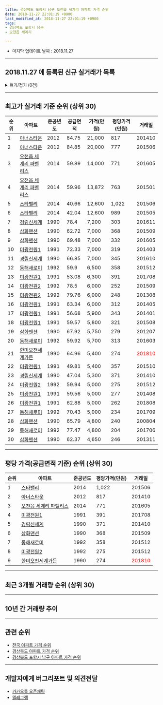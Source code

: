 ```yaml
---
title: 경상북도 포항시 남구 오천읍 세계리 아파트 가격 순위
date: 2018-11-27 22:01:19 +0900
last_modified_at: 2018-11-27 22:01:19 +0900
tags:
- 경상북도 포항시 남구
- 오천읍 세계리

---
```


* 마지막 업데이트 날짜 : 2018.11.27

---

## 2018.11.27 에 등록된 신규 실거래가 목록

<details>
<summary>펴기/접기 (0건)</summary>
<div markdown="1">

|아파트|준공년도|공급면적|가격(만원)|평당가격(만원)|거래일|
|---|---|---|---|---|---|
|없음||||||


</div>
</details>

---

## 최고가 실거래 기준 순위 (상위 30)


|순위|아파트|준공년도|공급면적|가격(만원)|평당가격(만원)|거래일|
|---|---|---|---|---|---|---|
|1|[아너스타운](https://search.naver.com/search.naver?query=%EA%B2%BD%EC%83%81%EB%B6%81%EB%8F%84+%ED%8F%AC%ED%95%AD%EC%8B%9C+%EB%82%A8%EA%B5%AC+%EC%98%A4%EC%B2%9C%EC%9D%8D+%EC%84%B8%EA%B3%84%EB%A6%AC+%EC%95%84%EB%84%88%EC%8A%A4%ED%83%80%EC%9A%B4)|2012|84.75|21,000|817|201410|
|2|[아너스타운](https://search.naver.com/search.naver?query=%EA%B2%BD%EC%83%81%EB%B6%81%EB%8F%84+%ED%8F%AC%ED%95%AD%EC%8B%9C+%EB%82%A8%EA%B5%AC+%EC%98%A4%EC%B2%9C%EC%9D%8D+%EC%84%B8%EA%B3%84%EB%A6%AC+%EC%95%84%EB%84%88%EC%8A%A4%ED%83%80%EC%9A%B4)|2012|84.85|20,000|777|201506|
|3|[오천읍 세계리 파벨리스](https://search.naver.com/search.naver?query=%EA%B2%BD%EC%83%81%EB%B6%81%EB%8F%84+%ED%8F%AC%ED%95%AD%EC%8B%9C+%EB%82%A8%EA%B5%AC+%EC%98%A4%EC%B2%9C%EC%9D%8D+%EC%84%B8%EA%B3%84%EB%A6%AC+%EC%98%A4%EC%B2%9C%EC%9D%8D+%EC%84%B8%EA%B3%84%EB%A6%AC+%ED%8C%8C%EB%B2%A8%EB%A6%AC%EC%8A%A4)|2014|59.89|14,000|771|201605|
|4|[오천읍 세계리 파벨리스](https://search.naver.com/search.naver?query=%EA%B2%BD%EC%83%81%EB%B6%81%EB%8F%84+%ED%8F%AC%ED%95%AD%EC%8B%9C+%EB%82%A8%EA%B5%AC+%EC%98%A4%EC%B2%9C%EC%9D%8D+%EC%84%B8%EA%B3%84%EB%A6%AC+%EC%98%A4%EC%B2%9C%EC%9D%8D+%EC%84%B8%EA%B3%84%EB%A6%AC+%ED%8C%8C%EB%B2%A8%EB%A6%AC%EC%8A%A4)|2014|59.96|13,872|763|201501|
|5|[스타밸리](https://search.naver.com/search.naver?query=%EA%B2%BD%EC%83%81%EB%B6%81%EB%8F%84+%ED%8F%AC%ED%95%AD%EC%8B%9C+%EB%82%A8%EA%B5%AC+%EC%98%A4%EC%B2%9C%EC%9D%8D+%EC%84%B8%EA%B3%84%EB%A6%AC+%EC%8A%A4%ED%83%80%EB%B0%B8%EB%A6%AC)|2014|40.66|12,600|1,022|201506|
|6|[스타밸리](https://search.naver.com/search.naver?query=%EA%B2%BD%EC%83%81%EB%B6%81%EB%8F%84+%ED%8F%AC%ED%95%AD%EC%8B%9C+%EB%82%A8%EA%B5%AC+%EC%98%A4%EC%B2%9C%EC%9D%8D+%EC%84%B8%EA%B3%84%EB%A6%AC+%EC%8A%A4%ED%83%80%EB%B0%B8%EB%A6%AC)|2014|42.04|12,600|989|201505|
|7|[경림신세계](https://search.naver.com/search.naver?query=%EA%B2%BD%EC%83%81%EB%B6%81%EB%8F%84+%ED%8F%AC%ED%95%AD%EC%8B%9C+%EB%82%A8%EA%B5%AC+%EC%98%A4%EC%B2%9C%EC%9D%8D+%EC%84%B8%EA%B3%84%EB%A6%AC+%EA%B2%BD%EB%A6%BC%EC%8B%A0%EC%84%B8%EA%B3%84)|1990|78.4|7,200|303|201611|
|8|[삼화맨션](https://search.naver.com/search.naver?query=%EA%B2%BD%EC%83%81%EB%B6%81%EB%8F%84+%ED%8F%AC%ED%95%AD%EC%8B%9C+%EB%82%A8%EA%B5%AC+%EC%98%A4%EC%B2%9C%EC%9D%8D+%EC%84%B8%EA%B3%84%EB%A6%AC+%EC%82%BC%ED%99%94%EB%A7%A8%EC%85%98)|1990|62.72|7,000|368|201509|
|9|[삼화맨션](https://search.naver.com/search.naver?query=%EA%B2%BD%EC%83%81%EB%B6%81%EB%8F%84+%ED%8F%AC%ED%95%AD%EC%8B%9C+%EB%82%A8%EA%B5%AC+%EC%98%A4%EC%B2%9C%EC%9D%8D+%EC%84%B8%EA%B3%84%EB%A6%AC+%EC%82%BC%ED%99%94%EB%A7%A8%EC%85%98)|1990|69.48|7,000|332|201605|
|10|[미광전원1](https://search.naver.com/search.naver?query=%EA%B2%BD%EC%83%81%EB%B6%81%EB%8F%84+%ED%8F%AC%ED%95%AD%EC%8B%9C+%EB%82%A8%EA%B5%AC+%EC%98%A4%EC%B2%9C%EC%9D%8D+%EC%84%B8%EA%B3%84%EB%A6%AC+%EB%AF%B8%EA%B4%91%EC%A0%84%EC%9B%901)|1991|72.33|7,000|319|201403|
|11|[경림신세계](https://search.naver.com/search.naver?query=%EA%B2%BD%EC%83%81%EB%B6%81%EB%8F%84+%ED%8F%AC%ED%95%AD%EC%8B%9C+%EB%82%A8%EA%B5%AC+%EC%98%A4%EC%B2%9C%EC%9D%8D+%EC%84%B8%EA%B3%84%EB%A6%AC+%EA%B2%BD%EB%A6%BC%EC%8B%A0%EC%84%B8%EA%B3%84)|1990|66.85|7,000|345|201610|
|12|[동해새로미](https://search.naver.com/search.naver?query=%EA%B2%BD%EC%83%81%EB%B6%81%EB%8F%84+%ED%8F%AC%ED%95%AD%EC%8B%9C+%EB%82%A8%EA%B5%AC+%EC%98%A4%EC%B2%9C%EC%9D%8D+%EC%84%B8%EA%B3%84%EB%A6%AC+%EB%8F%99%ED%95%B4%EC%83%88%EB%A1%9C%EB%AF%B8)|1992|59.9|6,500|358|201512|
|13|[미광전원1](https://search.naver.com/search.naver?query=%EA%B2%BD%EC%83%81%EB%B6%81%EB%8F%84+%ED%8F%AC%ED%95%AD%EC%8B%9C+%EB%82%A8%EA%B5%AC+%EC%98%A4%EC%B2%9C%EC%9D%8D+%EC%84%B8%EA%B3%84%EB%A6%AC+%EB%AF%B8%EA%B4%91%EC%A0%84%EC%9B%901)|1991|53.08|6,300|391|201708|
|14|[미광전원2](https://search.naver.com/search.naver?query=%EA%B2%BD%EC%83%81%EB%B6%81%EB%8F%84+%ED%8F%AC%ED%95%AD%EC%8B%9C+%EB%82%A8%EA%B5%AC+%EC%98%A4%EC%B2%9C%EC%9D%8D+%EC%84%B8%EA%B3%84%EB%A6%AC+%EB%AF%B8%EA%B4%91%EC%A0%84%EC%9B%902)|1992|78.5|6,000|252|201509|
|15|[미광전원2](https://search.naver.com/search.naver?query=%EA%B2%BD%EC%83%81%EB%B6%81%EB%8F%84+%ED%8F%AC%ED%95%AD%EC%8B%9C+%EB%82%A8%EA%B5%AC+%EC%98%A4%EC%B2%9C%EC%9D%8D+%EC%84%B8%EA%B3%84%EB%A6%AC+%EB%AF%B8%EA%B4%91%EC%A0%84%EC%9B%902)|1992|79.76|6,000|248|201308|
|16|[미광전원1](https://search.naver.com/search.naver?query=%EA%B2%BD%EC%83%81%EB%B6%81%EB%8F%84+%ED%8F%AC%ED%95%AD%EC%8B%9C+%EB%82%A8%EA%B5%AC+%EC%98%A4%EC%B2%9C%EC%9D%8D+%EC%84%B8%EA%B3%84%EB%A6%AC+%EB%AF%B8%EA%B4%91%EC%A0%84%EC%9B%901)|1991|63.34|6,000|312|201405|
|17|[미광전원1](https://search.naver.com/search.naver?query=%EA%B2%BD%EC%83%81%EB%B6%81%EB%8F%84+%ED%8F%AC%ED%95%AD%EC%8B%9C+%EB%82%A8%EA%B5%AC+%EC%98%A4%EC%B2%9C%EC%9D%8D+%EC%84%B8%EA%B3%84%EB%A6%AC+%EB%AF%B8%EA%B4%91%EC%A0%84%EC%9B%901)|1991|56.68|5,900|343|201401|
|18|[미광전원1](https://search.naver.com/search.naver?query=%EA%B2%BD%EC%83%81%EB%B6%81%EB%8F%84+%ED%8F%AC%ED%95%AD%EC%8B%9C+%EB%82%A8%EA%B5%AC+%EC%98%A4%EC%B2%9C%EC%9D%8D+%EC%84%B8%EA%B3%84%EB%A6%AC+%EB%AF%B8%EA%B4%91%EC%A0%84%EC%9B%901)|1991|59.57|5,800|321|201508|
|19|[삼화맨션](https://search.naver.com/search.naver?query=%EA%B2%BD%EC%83%81%EB%B6%81%EB%8F%84+%ED%8F%AC%ED%95%AD%EC%8B%9C+%EB%82%A8%EA%B5%AC+%EC%98%A4%EC%B2%9C%EC%9D%8D+%EC%84%B8%EA%B3%84%EB%A6%AC+%EC%82%BC%ED%99%94%EB%A7%A8%EC%85%98)|1990|67.92|5,750|279|201207|
|20|[동해새로미](https://search.naver.com/search.naver?query=%EA%B2%BD%EC%83%81%EB%B6%81%EB%8F%84+%ED%8F%AC%ED%95%AD%EC%8B%9C+%EB%82%A8%EA%B5%AC+%EC%98%A4%EC%B2%9C%EC%9D%8D+%EC%84%B8%EA%B3%84%EB%A6%AC+%EB%8F%99%ED%95%B4%EC%83%88%EB%A1%9C%EB%AF%B8)|1992|59.92|5,700|313|201603|
|21|[한미오천세계가든](https://search.naver.com/search.naver?query=%EA%B2%BD%EC%83%81%EB%B6%81%EB%8F%84+%ED%8F%AC%ED%95%AD%EC%8B%9C+%EB%82%A8%EA%B5%AC+%EC%98%A4%EC%B2%9C%EC%9D%8D+%EC%84%B8%EA%B3%84%EB%A6%AC+%ED%95%9C%EB%AF%B8%EC%98%A4%EC%B2%9C%EC%84%B8%EA%B3%84%EA%B0%80%EB%93%A0)|1990|64.96|5,400|274|<span style="color:red">201810</span>|
|22|[미광전원1](https://search.naver.com/search.naver?query=%EA%B2%BD%EC%83%81%EB%B6%81%EB%8F%84+%ED%8F%AC%ED%95%AD%EC%8B%9C+%EB%82%A8%EA%B5%AC+%EC%98%A4%EC%B2%9C%EC%9D%8D+%EC%84%B8%EA%B3%84%EB%A6%AC+%EB%AF%B8%EA%B4%91%EC%A0%84%EC%9B%901)|1991|49.81|5,400|357|201510|
|23|[경림신세계](https://search.naver.com/search.naver?query=%EA%B2%BD%EC%83%81%EB%B6%81%EB%8F%84+%ED%8F%AC%ED%95%AD%EC%8B%9C+%EB%82%A8%EA%B5%AC+%EC%98%A4%EC%B2%9C%EC%9D%8D+%EC%84%B8%EA%B3%84%EB%A6%AC+%EA%B2%BD%EB%A6%BC%EC%8B%A0%EC%84%B8%EA%B3%84)|1990|47.04|5,300|371|201410|
|24|[미광전원2](https://search.naver.com/search.naver?query=%EA%B2%BD%EC%83%81%EB%B6%81%EB%8F%84+%ED%8F%AC%ED%95%AD%EC%8B%9C+%EB%82%A8%EA%B5%AC+%EC%98%A4%EC%B2%9C%EC%9D%8D+%EC%84%B8%EA%B3%84%EB%A6%AC+%EB%AF%B8%EA%B4%91%EC%A0%84%EC%9B%902)|1992|59.94|5,000|275|201512|
|25|[미광전원1](https://search.naver.com/search.naver?query=%EA%B2%BD%EC%83%81%EB%B6%81%EB%8F%84+%ED%8F%AC%ED%95%AD%EC%8B%9C+%EB%82%A8%EA%B5%AC+%EC%98%A4%EC%B2%9C%EC%9D%8D+%EC%84%B8%EA%B3%84%EB%A6%AC+%EB%AF%B8%EA%B4%91%EC%A0%84%EC%9B%901)|1991|59.56|5,000|277|201408|
|26|[미광전원1](https://search.naver.com/search.naver?query=%EA%B2%BD%EC%83%81%EB%B6%81%EB%8F%84+%ED%8F%AC%ED%95%AD%EC%8B%9C+%EB%82%A8%EA%B5%AC+%EC%98%A4%EC%B2%9C%EC%9D%8D+%EC%84%B8%EA%B3%84%EB%A6%AC+%EB%AF%B8%EA%B4%91%EC%A0%84%EC%9B%901)|1991|62.88|5,000|262|201808|
|27|[동해새로미](https://search.naver.com/search.naver?query=%EA%B2%BD%EC%83%81%EB%B6%81%EB%8F%84+%ED%8F%AC%ED%95%AD%EC%8B%9C+%EB%82%A8%EA%B5%AC+%EC%98%A4%EC%B2%9C%EC%9D%8D+%EC%84%B8%EA%B3%84%EB%A6%AC+%EB%8F%99%ED%95%B4%EC%83%88%EB%A1%9C%EB%AF%B8)|1992|70.43|5,000|234|201709|
|28|[삼화맨션](https://search.naver.com/search.naver?query=%EA%B2%BD%EC%83%81%EB%B6%81%EB%8F%84+%ED%8F%AC%ED%95%AD%EC%8B%9C+%EB%82%A8%EA%B5%AC+%EC%98%A4%EC%B2%9C%EC%9D%8D+%EC%84%B8%EA%B3%84%EB%A6%AC+%EC%82%BC%ED%99%94%EB%A7%A8%EC%85%98)|1990|65.79|4,800|240|200804|
|29|[동해새로미](https://search.naver.com/search.naver?query=%EA%B2%BD%EC%83%81%EB%B6%81%EB%8F%84+%ED%8F%AC%ED%95%AD%EC%8B%9C+%EB%82%A8%EA%B5%AC+%EC%98%A4%EC%B2%9C%EC%9D%8D+%EC%84%B8%EA%B3%84%EB%A6%AC+%EB%8F%99%ED%95%B4%EC%83%88%EB%A1%9C%EB%AF%B8)|1992|77.47|4,800|204|201706|
|30|[삼화맨션](https://search.naver.com/search.naver?query=%EA%B2%BD%EC%83%81%EB%B6%81%EB%8F%84+%ED%8F%AC%ED%95%AD%EC%8B%9C+%EB%82%A8%EA%B5%AC+%EC%98%A4%EC%B2%9C%EC%9D%8D+%EC%84%B8%EA%B3%84%EB%A6%AC+%EC%82%BC%ED%99%94%EB%A7%A8%EC%85%98)|1990|62.37|4,650|246|201311|


---

## 평당 가격(공급면적 기준) 순위 (상위 30)


|순위|아파트|준공년도|평당가격(만원)|거래일|
|---|---|---|---|---|
|1|[스타밸리](https://search.naver.com/search.naver?query=%EA%B2%BD%EC%83%81%EB%B6%81%EB%8F%84+%ED%8F%AC%ED%95%AD%EC%8B%9C+%EB%82%A8%EA%B5%AC+%EC%98%A4%EC%B2%9C%EC%9D%8D+%EC%84%B8%EA%B3%84%EB%A6%AC+%EC%8A%A4%ED%83%80%EB%B0%B8%EB%A6%AC)|2014|1,022|201506|
|2|[아너스타운](https://search.naver.com/search.naver?query=%EA%B2%BD%EC%83%81%EB%B6%81%EB%8F%84+%ED%8F%AC%ED%95%AD%EC%8B%9C+%EB%82%A8%EA%B5%AC+%EC%98%A4%EC%B2%9C%EC%9D%8D+%EC%84%B8%EA%B3%84%EB%A6%AC+%EC%95%84%EB%84%88%EC%8A%A4%ED%83%80%EC%9A%B4)|2012|817|201410|
|3|[오천읍 세계리 파벨리스](https://search.naver.com/search.naver?query=%EA%B2%BD%EC%83%81%EB%B6%81%EB%8F%84+%ED%8F%AC%ED%95%AD%EC%8B%9C+%EB%82%A8%EA%B5%AC+%EC%98%A4%EC%B2%9C%EC%9D%8D+%EC%84%B8%EA%B3%84%EB%A6%AC+%EC%98%A4%EC%B2%9C%EC%9D%8D+%EC%84%B8%EA%B3%84%EB%A6%AC+%ED%8C%8C%EB%B2%A8%EB%A6%AC%EC%8A%A4)|2014|771|201605|
|4|[미광전원1](https://search.naver.com/search.naver?query=%EA%B2%BD%EC%83%81%EB%B6%81%EB%8F%84+%ED%8F%AC%ED%95%AD%EC%8B%9C+%EB%82%A8%EA%B5%AC+%EC%98%A4%EC%B2%9C%EC%9D%8D+%EC%84%B8%EA%B3%84%EB%A6%AC+%EB%AF%B8%EA%B4%91%EC%A0%84%EC%9B%901)|1991|391|201708|
|5|[경림신세계](https://search.naver.com/search.naver?query=%EA%B2%BD%EC%83%81%EB%B6%81%EB%8F%84+%ED%8F%AC%ED%95%AD%EC%8B%9C+%EB%82%A8%EA%B5%AC+%EC%98%A4%EC%B2%9C%EC%9D%8D+%EC%84%B8%EA%B3%84%EB%A6%AC+%EA%B2%BD%EB%A6%BC%EC%8B%A0%EC%84%B8%EA%B3%84)|1990|371|201410|
|6|[삼화맨션](https://search.naver.com/search.naver?query=%EA%B2%BD%EC%83%81%EB%B6%81%EB%8F%84+%ED%8F%AC%ED%95%AD%EC%8B%9C+%EB%82%A8%EA%B5%AC+%EC%98%A4%EC%B2%9C%EC%9D%8D+%EC%84%B8%EA%B3%84%EB%A6%AC+%EC%82%BC%ED%99%94%EB%A7%A8%EC%85%98)|1990|368|201509|
|7|[동해새로미](https://search.naver.com/search.naver?query=%EA%B2%BD%EC%83%81%EB%B6%81%EB%8F%84+%ED%8F%AC%ED%95%AD%EC%8B%9C+%EB%82%A8%EA%B5%AC+%EC%98%A4%EC%B2%9C%EC%9D%8D+%EC%84%B8%EA%B3%84%EB%A6%AC+%EB%8F%99%ED%95%B4%EC%83%88%EB%A1%9C%EB%AF%B8)|1992|358|201512|
|8|[미광전원2](https://search.naver.com/search.naver?query=%EA%B2%BD%EC%83%81%EB%B6%81%EB%8F%84+%ED%8F%AC%ED%95%AD%EC%8B%9C+%EB%82%A8%EA%B5%AC+%EC%98%A4%EC%B2%9C%EC%9D%8D+%EC%84%B8%EA%B3%84%EB%A6%AC+%EB%AF%B8%EA%B4%91%EC%A0%84%EC%9B%902)|1992|275|201512|
|9|[한미오천세계가든](https://search.naver.com/search.naver?query=%EA%B2%BD%EC%83%81%EB%B6%81%EB%8F%84+%ED%8F%AC%ED%95%AD%EC%8B%9C+%EB%82%A8%EA%B5%AC+%EC%98%A4%EC%B2%9C%EC%9D%8D+%EC%84%B8%EA%B3%84%EB%A6%AC+%ED%95%9C%EB%AF%B8%EC%98%A4%EC%B2%9C%EC%84%B8%EA%B3%84%EA%B0%80%EB%93%A0)|1990|274|<span style="color:red">201810</span>|


---

## 최근 3개월 거래량 순위 (상위 30)


<div style="width:100%;">
    <canvas id="deal_count_ranking" height="78"></canvas>
</div>


<script>
new Chart(document.getElementById("deal_count_ranking"), {
    type: 'horizontalBar',
    data: {
        labels: ['동해새로미', '한미오천세계가든', '삼화맨션', '미광전원1', '경림신세계', '아너스타운'],
        datasets: [{
            label: '실거래 수',
            data: [4, 2, 2, 2, 2, 2],
            borderColor: "rgba(255, 0, 128, 1)",
            backgroundColor: "rgba(255, 0, 128, 0.5)",
            fill: false,
        }]
    },
    options: {
        responsive: true,
        title: {
            display: true,
            text: '최근 3개월 거래량 순위'
        },
        tooltips: {
            mode: 'index',
            intersect: false,
            callbacks: {
                title: function(tooltipItems, data) {
                    return "실거래 수:";
                },
                label: function(tooltipItem, data) {
                    return data.labels[tooltipItem.index] + ": " + tooltipItem.xLabel;
                }
            }
        },
        hover: {
            mode: 'nearest',
            intersect: true
        },
        scales: {
            xAxes: [{
                display: true,
                scaleLabel: {
                    display: true,
                    labelString: '실거래 수'
                },
                ticks: {
                    suggestedMin: 0,
                }
            }],
            yAxes: [{
                display: true,
                ticks: {
                    autoSkip: false,
                    callback: function(value, index, values) {
                        if (value.length > 10)
                            return value.substr(0, 8) + "...";
                        else
                            return value;
                    }
                },
                scaleLabel: {
                    display: false,
                }
            }]
        }
    }
});

</script>


---

## 10년 간 거래량 추이


<div style="width:100%;">
    <canvas id="deal_progress" height="300"></canvas>
</div>

<script>
new Chart(document.getElementById("deal_progress"), {
    type: 'line',
    data: {
        labels: ['200811','200812','200901','200902','200903','200904','200905','200906','200907','200908','200909','200910','200911','200912','201001','201002','201003','201004','201005','201006','201007','201008','201009','201010','201011','201012','201101','201102','201103','201104','201105','201106','201107','201108','201109','201110','201111','201112','201201','201202','201203','201204','201205','201206','201207','201208','201209','201210','201211','201212','201301','201302','201303','201304','201305','201306','201307','201308','201309','201310','201311','201312','201401','201402','201403','201404','201405','201406','201407','201408','201409','201410','201411','201412','201501','201502','201503','201504','201505','201506','201507','201508','201509','201510','201511','201512','201601','201602','201603','201604','201605','201606','201607','201608','201609','201610','201611','201612','201701','201702','201703','201704','201705','201706','201707','201708','201709','201710','201711','201712','201801','201802','201803','201804','201805','201806','201807','201808','201809','201810','201811'],
        datasets: [{
            label: '실거래 수',
            pointRadius: 1,
            data: [3, 3, 0, 1, 6, 5, 1, 1, 2, 0, 2, 4, 1, 2, 3, 2, 4, 4, 4, 2, 3, 1, 4, 5, 4, 3, 0, 2, 5, 2, 3, 6, 1, 1, 2, 4, 5, 6, 1, 6, 3, 3, 3, 4, 4, 3, 2, 3, 5, 5, 4, 6, 8, 7, 4, 2, 9, 4, 4, 7, 6, 7, 10, 12, 11, 5, 6, 2, 5, 2, 8, 5, 7, 0, 3, 1, 3, 3, 4, 9, 18, 8, 11, 7, 10, 9, 2, 4, 4, 4, 4, 2, 3, 5, 1, 2, 7, 5, 5, 2, 2, 3, 5, 5, 2, 4, 2, 1, 2, 2, 2, 1, 4, 2, 1, 3, 0, 2, 0, 8, 6],
            borderColor: "rgba(255, 201, 14, 1)",
            backgroundColor: "rgba(255, 201, 14, 0.5)",
            fill: true,
        }]
    },
    options: {
        responsive: true,
        title: {
            display: true,
            text: '10년간 거래량 추이'
        },
        tooltips: {
            mode: 'index',
            intersect: false,
        },
        hover: {
            mode: 'nearest',
            intersect: true
        },
        scales: {
            xAxes: [{
                display: true,
                scaleLabel: {
                    display: true,
                    labelString: '년/월'
                }
            }],
            yAxes: [{
                display: true,
                ticks: {
                    suggestedMin: 0,
                },
                scaleLabel: {
                    display: true,
                    labelString: '실거래 수'
                }
            }]
        }
    }
});

</script>


---

## 관련 순위

- [전국 아파트 가격 순위](https://inasie.github.io/apt-ranking/전국)
- [경상북도 아파트 가격 순위](https://inasie.github.io/apt-ranking/경상북도)
- [경상북도 포항시 남구 아파트 가격 순위](https://inasie.github.io/apt-ranking/경상북도-포항시-남구)


---

## 개발자에게 버그리포트 및 의견전달

- [카카오톡 오픈채팅](https://open.kakao.com/o/gLJUAP4)
- [텔레그램](https://t.me/inasie)

